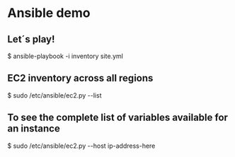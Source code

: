 # Ansible demo

## Let´s play!
$ ansible-playbook -i inventory site.yml

## EC2 inventory across all regions
$ sudo /etc/ansible/ec2.py --list

## To see the complete list of variables available for an instance
$ sudo /etc/ansible/ec2.py --host ip-address-here
